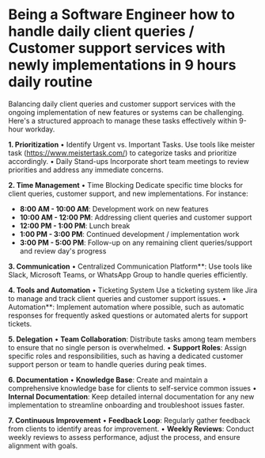 # Being a Software Engineer how to handle daily client queries / Customer support services with newly implementations in 9 hours daily routine

Balancing daily client queries and customer support services with the ongoing implementation of new features or systems can be challenging. Here's a structured approach to manage these tasks effectively within 9-hour workday.

**1.	Prioritization**
      •	Identify Urgent vs. Important Tasks. Use tools like meister task (https://www.meistertask.com/) to categorize tasks and prioritize accordingly.
      •	Daily Stand-ups Incorporate short team meetings to review priorities and address any immediate concerns.
      
**2.	Time Management**
      •	Time Blocking Dedicate specific time blocks for client queries, customer support, and new implementations. For instance:
- **8:00 AM - 10:00 AM**: Development work on new features
- **10:00 AM - 12:00 PM**: Addressing client queries and customer support
- **12:00 PM - 1:00 PM**: Lunch break
- **1:00 PM - 3:00 PM**: Continued development / implementation work
- **3:00 PM - 5:00 PM**: Follow-up on any remaining client queries/support and review day's progress
  
**3.	Communication**
      •	Centralized Communication Platform**: Use tools like Slack, Microsoft Teams, or WhatsApp Group to handle queries efficiently.

**4.	Tools and Automation**
      •	Ticketing System Use a ticketing system like Jira to manage and track client queries and customer support issues.
      •	Automation**: Implement automation where possible, such as automatic responses for frequently asked questions or automated alerts for support tickets.
      
**5.	Delegation**
         • **Team Collaboration**: Distribute tasks among team members to ensure that no single person is overwhelmed.
         • **Support Roles**: Assign specific roles and responsibilities, such as having a dedicated customer support person or team to handle queries during peak times.

**6. Documentation**
     • **Knowledge Base**: Create and maintain a comprehensive knowledge base for clients to self-service common issues
     • **Internal Documentation**: Keep detailed internal documentation for any new implementation to streamline onboarding and troubleshoot issues faster.
     
**7.  Continuous Improvement**
     • **Feedback Loop**: Regularly gather feedback from clients to identify areas for improvement.
     • **Weekly Reviews**: Conduct weekly reviews to assess performance, adjust the process, and ensure alignment with goals.
